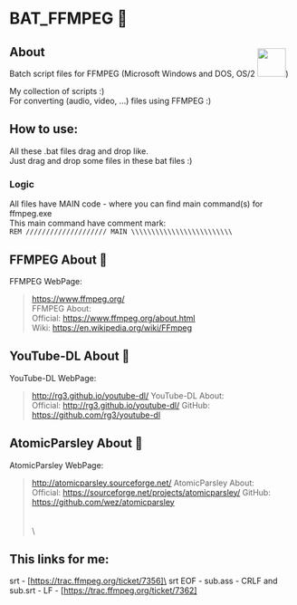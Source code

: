 # BAT_FFMPEG :movie_camera:
## About
Batch script files for FFMPEG (Microsoft Windows and DOS, OS/2 <img src=https://emojipedia-us.s3.amazonaws.com/thumbs/120/emojione/151/unicorn-face_1f984.png width="50px" style="margin-top:-50px">)

My collection of scripts :)\
For converting (audio, video, ...) files using FFMPEG :)

## How to use:
All these .bat files drag and drop like.\
Just drag and drop some files in these bat files :)

### Logic
All files have MAIN code - where you can find main command(s) for ffmpeg.exe\
This main command have comment mark:  
```REM //////////////////// MAIN \\\\\\\\\\\\\\\\\\\\\\\\\```



## FFMPEG About :movie_camera:
FFMPEG WebPage: 
> https://www.ffmpeg.org/  
FFMPEG About:  
> Official: https://www.ffmpeg.org/about.html  
> Wiki: https://en.wikipedia.org/wiki/FFmpeg

## YouTube-DL About :movie_camera:
YouTube-DL WebPage: 
> http://rg3.github.io/youtube-dl/
YouTube-DL About:  
> Official: http://rg3.github.io/youtube-dl/
> GitHub: https://github.com/rg3/youtube-dl 

## AtomicParsley About :movie_camera:
AtomicParsley WebPage: 
> http://atomicparsley.sourceforge.net/
AtomicParsley About:  
> Official: https://sourceforge.net/projects/atomicparsley/
> GitHub: https://github.com/wez/atomicparsley 
\
\
\
\ 

## This links for me:
srt - [https://trac.ffmpeg.org/ticket/7356]\
srt EOF -  sub.ass - CRLF and sub.srt - LF - [https://trac.ffmpeg.org/ticket/7362]
